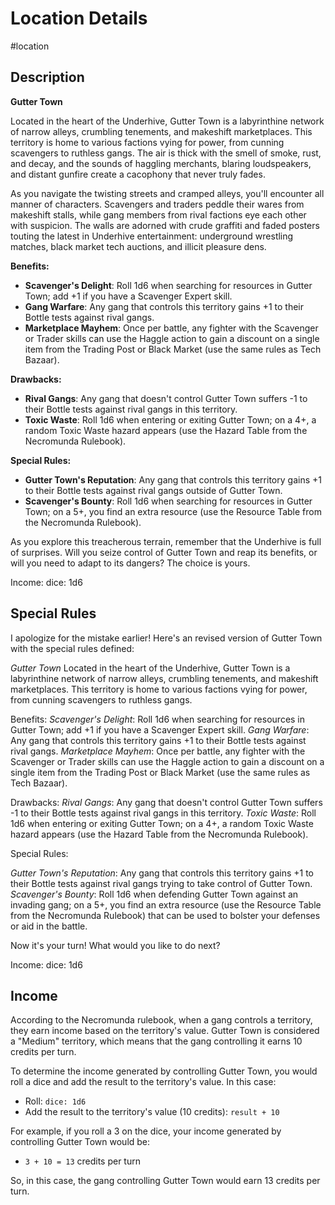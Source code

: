 
# Location Details

#location

## Description
**Gutter Town**

Located in the heart of the Underhive, Gutter Town is a labyrinthine network of narrow alleys, crumbling tenements, and makeshift marketplaces. This territory is home to various factions vying for power, from cunning scavengers to ruthless gangs. The air is thick with the smell of smoke, rust, and decay, and the sounds of haggling merchants, blaring loudspeakers, and distant gunfire create a cacophony that never truly fades.

As you navigate the twisting streets and cramped alleys, you'll encounter all manner of characters. Scavengers and traders peddle their wares from makeshift stalls, while gang members from rival factions eye each other with suspicion. The walls are adorned with crude graffiti and faded posters touting the latest in Underhive entertainment: underground wrestling matches, black market tech auctions, and illicit pleasure dens.

**Benefits:**

* **Scavenger's Delight**: Roll 1d6 when searching for resources in Gutter Town; add +1 if you have a Scavenger Expert skill.
* **Gang Warfare**: Any gang that controls this territory gains +1 to their Bottle tests against rival gangs.
* **Marketplace Mayhem**: Once per battle, any fighter with the Scavenger or Trader skills can use the Haggle action to gain a discount on a single item from the Trading Post or Black Market (use the same rules as Tech Bazaar).

**Drawbacks:**

* **Rival Gangs**: Any gang that doesn't control Gutter Town suffers -1 to their Bottle tests against rival gangs in this territory.
* **Toxic Waste**: Roll 1d6 when entering or exiting Gutter Town; on a 4+, a random Toxic Waste hazard appears (use the Hazard Table from the Necromunda Rulebook).

**Special Rules:**

* **Gutter Town's Reputation**: Any gang that controls this territory gains +1 to their Bottle tests against rival gangs outside of Gutter Town.
* **Scavenger's Bounty**: Roll 1d6 when searching for resources in Gutter Town; on a 5+, you find an extra resource (use the Resource Table from the Necromunda Rulebook).

As you explore this treacherous terrain, remember that the Underhive is full of surprises. Will you seize control of Gutter Town and reap its benefits, or will you need to adapt to its dangers? The choice is yours.

Income: dice: 1d6

## Special Rules
I apologize for the mistake earlier! Here's an revised version of Gutter Town with the special rules defined:

*Gutter Town*
Located in the heart of the Underhive, Gutter Town is a labyrinthine network of narrow alleys, crumbling tenements, and makeshift marketplaces. This territory is home to various factions vying for power, from cunning scavengers to ruthless gangs.

Benefits:
*Scavenger's Delight*: Roll 1d6 when searching for resources in Gutter Town; add +1 if you have a Scavenger Expert skill.
*Gang Warfare*: Any gang that controls this territory gains +1 to their Bottle tests against rival gangs.
*Marketplace Mayhem*: Once per battle, any fighter with the Scavenger or Trader skills can use the Haggle action to gain a discount on a single item from the Trading Post or Black Market (use the same rules as Tech Bazaar).

Drawbacks:
*Rival Gangs*: Any gang that doesn't control Gutter Town suffers -1 to their Bottle tests against rival gangs in this territory.
*Toxic Waste*: Roll 1d6 when entering or exiting Gutter Town; on a 4+, a random Toxic Waste hazard appears (use the Hazard Table from the Necromunda Rulebook).

Special Rules:

*Gutter Town's Reputation*: Any gang that controls this territory gains +1 to their Bottle tests against rival gangs trying to take control of Gutter Town.
*Scavenger's Bounty*: Roll 1d6 when defending Gutter Town against an invading gang; on a 5+, you find an extra resource (use the Resource Table from the Necromunda Rulebook) that can be used to bolster your defenses or aid in the battle.

Now it's your turn! What would you like to do next?

Income: dice: 1d6

## Income
According to the Necromunda rulebook, when a gang controls a territory, they earn income based on the territory's value. Gutter Town is considered a "Medium" territory, which means that the gang controlling it earns 10 credits per turn.

To determine the income generated by controlling Gutter Town, you would roll a dice and add the result to the territory's value. In this case:

* Roll: `dice: 1d6`
* Add the result to the territory's value (10 credits): `result + 10`

For example, if you roll a 3 on the dice, your income generated by controlling Gutter Town would be:

* `3 + 10 = 13` credits per turn

So, in this case, the gang controlling Gutter Town would earn 13 credits per turn.


